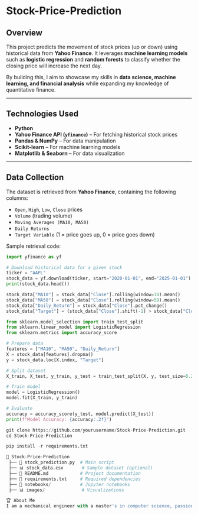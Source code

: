 # Stock-Price-Prediction

## Overview
This project predicts the movement of stock prices (up or down) using historical data from **Yahoo Finance**. It leverages **machine learning models** such as **logistic regression** and **random forests** to classify whether the closing price will increase the next day.  

By building this, I aim to showcase my skills in **data science, machine learning, and financial analysis** while expanding my knowledge of quantitative finance.  

---

## Technologies Used
- **Python**  
- **Yahoo Finance API (`yfinance`)** – For fetching historical stock prices  
- **Pandas & NumPy** – For data manipulation  
- **Scikit-learn** – For machine learning models  
- **Matplotlib & Seaborn** – For data visualization  

---

##  Data Collection
The dataset is retrieved from **Yahoo Finance**, containing the following columns:  

- `Open`, `High`, `Low`, `Close` prices  
- `Volume` (trading volume)  
- `Moving Averages (MA10, MA50)`  
- `Daily Returns`  
- `Target Variable` (1 = price goes up, 0 = price goes down)  

Sample retrieval code:  
```python
import yfinance as yf

# Download historical data for a given stock
ticker = "AAPL"
stock_data = yf.download(ticker, start="2020-01-01", end="2025-01-01")
print(stock_data.head())

stock_data["MA10"] = stock_data["Close"].rolling(window=10).mean()
stock_data["MA50"] = stock_data["Close"].rolling(window=50).mean()
stock_data["Daily_Return"] = stock_data["Close"].pct_change()
stock_data["Target"] = (stock_data["Close"].shift(-1) > stock_data["Close"]).astype(int)

from sklearn.model_selection import train_test_split
from sklearn.linear_model import LogisticRegression
from sklearn.metrics import accuracy_score

# Prepare data
features = ["MA10", "MA50", "Daily_Return"]
X = stock_data[features].dropna()
y = stock_data.loc[X.index, "Target"]

# Split dataset
X_train, X_test, y_train, y_test = train_test_split(X, y, test_size=0.2, random_state=42)

# Train model
model = LogisticRegression()
model.fit(X_train, y_train)

# Evaluate
accuracy = accuracy_score(y_test, model.predict(X_test))
print(f"Model Accuracy: {accuracy:.2f}")

git clone https://github.com/yourusername/Stock-Price-Prediction.git
cd Stock-Price-Prediction

pip install -r requirements.txt

📁 Stock-Price-Prediction
 ├── 📄 stock_prediction.py  # Main script
 ├── 📊 stock_data.csv       # Sample dataset (optional)
 ├── 📄 README.md            # Project documentation
 ├── 📜 requirements.txt     # Required dependencies
 ├── 📂 notebooks/           # Jupyter notebooks
 ├── 📊 images/              # Visualizations

🏆 About Me
I am a mechanical engineer with a master's in computer science, passionate about quantitative finance, AI, and software engineering. This project reflects my curiosity about financial markets and my technical expertise in data-driven decision-making.





